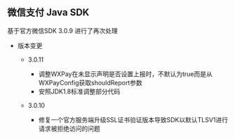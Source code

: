 ﻿微信支付 Java SDK
------

基于官方微信SDK 3.0.9 进行了再次处理

- 版本变更

    - 3.0.11

        - 调整WXPay在未显示声明是否设置上报时，不默认为true而是从WXPayConfig获取shouldReport参数 
        - 安照JDK1.8标准调整部分代码
      
    - 3.0.10
  
      - 修复一个官方服务端升级SSL证书验证版本导致SDK以默认TLSV1进行请求被拒绝访问的问题